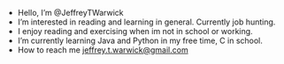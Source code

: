- Hello, I’m @JeffreyTWarwick
- I’m interested in reading and learning in general. Currently job hunting.
- I enjoy reading and exercising when im not in school or working.
- I’m currently learning Java and Python in my free time, C in school.
- How to reach me jeffrey.t.warwick@gmail.com

<!---
JeffreyTWarwick/JeffreyTWarwick is a ✨ special ✨ repository because its `README.md` (this file) appears on your GitHub profile.
You can click the Preview link to take a look at your changes.
--->
